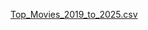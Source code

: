 [Top_Movies_2019_to_2025.csv](https://github.com/user-attachments/files/20548045/Top_Movies_2019_to_2025.csv)

